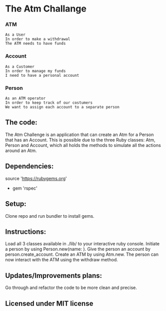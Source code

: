 # The Atm Challange
### ATM
```
As a User       
In order to make a withdrawal      
The ATM needs to have funds
```
### Account
``` 
As a Customer
In order to manage my funds
I need to have a personal account
```
### Person
```
As an ATM operator      
In order to keep track of our costumers     
We want to assign each account to a separate person
```
## The code:
The Atm Challenge is an application that can create an Atm for a Person that has an Account. This is possible due to the three Ruby classes: Atm, Person and Account, which all holds the methods to simulate all the actions around an Atm.

## Dependencies:
source 'https://rubygems.org'

- gem 'rspec'

## Setup:
Clone repo and run bundler to install gems.

## Instructions:
Load all 3 classes available in ./lib/ to your interactive ruby console. Initiate a person by using Person.new(name: <name>). Give the person an account by person.create_account. Create an ATM by using Atm.new. The person can now interact with the ATM using the withdraw method.

## Updates/Improvements plans:
Go through and refactor the code to be more clean and precise.

## Licensed under MIT license